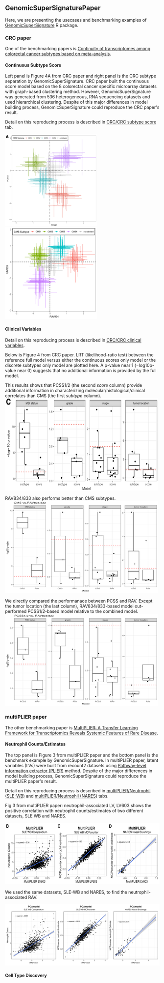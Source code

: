 ## GenomicSuperSignaturePaper
Here, we are presenting the usecases and benchmarking examples of [GenomicSuperSignature](https://shbrief.github.io/GenomicSuperSignature/) R package.

### CRC paper
One of the benchmarking papers is [Continuity of transcriptomes among colorectal cancer subtypes based on meta-analysis](https://genomebiology.biomedcentral.com/articles/10.1186/s13059-018-1511-4). 

#### Continuous Subtype Score
Left panel is Figure 4A from CRC paper and right panel is the CRC subtype separation
by GenomicSuperSignature. CRC paper built the continuous score model based on the 8 
colorectal cancer specific microarray datasets with graph-based clustering method. 
However, GenomicSuperSignature was generated from 536 heterogeneous, RNA sequencing 
datasets and used hierarchical clustering. Despite of this major differences in 
model building process, GenomicSuperSignature could reproduce the CRC paper's result.

Detail on this reproducing process is described in [CRC/CRC subtype score](https://shbrief.github.io/GenomicSuperSignaturePaper/articles/CRC/repeat_Fig4A.html) 
tab. 

<img src="https://raw.githubusercontent.com/shbrief/GenomicSuperSignaturePaper/master/inst/images/CRC_Fig4A.png" width="300" height="300">
<img src="https://raw.githubusercontent.com/shbrief/GenomicSuperSignaturePaper/master/Results/CRC/outputs/png/scatter_834_833.png" width="300" height="300">

#### Clinical Variables
Detail on this reproducing process is described in [CRC/CRC clinical variables](https://shbrief.github.io/GenomicSuperSignaturePaper/articles/CRC/repeat_Fig4C.html).

Below is Figure 4 from CRC paper. LRT (likelihood-ratio test) between the reference 
full model versus either the continuous scores only model or the discrete subtypes 
only model are plotted here. A p-value near 1 (−log10p-value near 0) suggests that 
no additional information is provided by the full model. 

This results shows that PCSS1/2 (the second *score* column) provide additional information 
in characterizing molecular/histological/clinical correlates than CMS (the first *subtype* column).
<img src="https://raw.githubusercontent.com/shbrief/GenomicSuperSignaturePaper/master/inst/images/CRC_Fig4C.png" width="500" height="300">

RAV834/833 also performs better than CMS subtypes.
<img src="https://raw.githubusercontent.com/shbrief/GenomicSuperSignaturePaper/master/Results/CRC/outputs/png/boxplot_CMS_vs_834_833.png" width="500" height="300">

We directly compared the performanace between PCSS and RAV. Except the tumor location 
(the last column), RAV834/833-based model out-performed PCSS1/2-based model relative
to the combined model.
<img src="https://raw.githubusercontent.com/shbrief/GenomicSuperSignaturePaper/master/Results/CRC/outputs/png/boxplot_PCSS_vs_834_833.png" width="500" height="300">

### multiPLIER paper
The other benchmarking paper is [MultiPLIER: A Transfer Learning Framework for Transcriptomics Reveals Systemic Features of Rare Disease](https://www.cell.com/cell-systems/fulltext/S2405-4712(19)30119-X?_returnURL=https%3A%2F%2Flinkinghub.elsevier.com%2Fretrieve%2Fpii%2FS240547121930119X%3Fshowall%3Dtrue). 

#### Neutrophil Counts/Estimates
The top panel is Figure 3 from multiPLIER paper and the bottom panel is the benchmark
example by GenomicSuperSignature. In multiPLIER paper, latent variables (LVs) were
built from recount2 datasets using [Pathway-level information extractor (PLIER)](https://www.nature.com/articles/s41592-019-0456-1) method. Despite of the 
major differences in model building process, GenomicSuperSignature could reproduce 
the multiPLIER paper's result.

Detail on this reproducing process is described in [multiPLIER/Neutrophil (SLE-WB)](https://shbrief.github.io/GenomicSuperSignaturePaper/articles/SLE-WB/repeat_Fig3_SLE-WB.html) 
and [multiPLIER/Neutrophil (NARES)](https://shbrief.github.io/GenomicSuperSignaturePaper/articles/NARES/repeat_Fig3_NARES.html) tabs.

Fig 3 from multiPLIER paper: neutrophil-associated LV, LV603 shows the positive 
correlation with neutrophil counts/estimates of two different datasets, SLE WB 
and NARES.

<img src="https://raw.githubusercontent.com/shbrief/GenomicSuperSignaturePaper/master/inst/images/multiPLIER_Fig3.png" width="600" height="200">

We used the same datasets, SLE-WB and NARES, to find the neutrophil-associated RAV.

<img src="https://raw.githubusercontent.com/shbrief/GenomicSuperSignaturePaper/master/Results/multiPLIER_Fig3.png" width="600" height="200">


#### Cell Type Discovery
